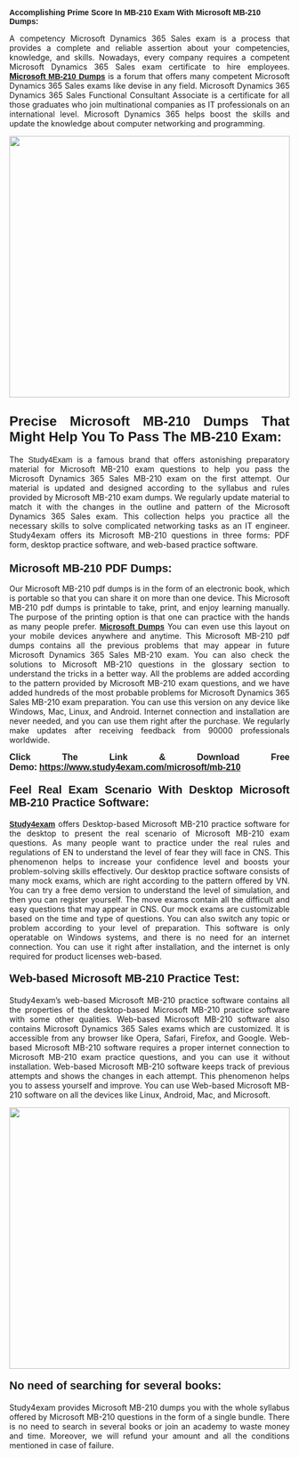 <span style="font-family:Lucida Sans Unicode,Lucida Grande,sans-serif;"><strong>Accomplishing Prime Score In MB-210 Exam With Microsoft MB-210 Dumps:</strong></span></h1>

<p style="text-align: justify;">A competency Microsoft Dynamics 365 Sales exam is a process that provides a complete and reliable assertion about your competencies, knowledge, and skills. Nowadays, every company requires a competent Microsoft Dynamics 365 Sales exam certificate to hire employees.<a href="https://www.study4exam.com/microsoft/mb-210-valid-dumps"><strong> Microsoft <span style="font-family:Verdana,Geneva,sans-serif;">MB-210 Dumps</span></strong></a> is a forum that offers many competent Microsoft Dynamics 365 Sales exams like devise in any field. Microsoft Dynamics 365 Dynamics 365 Sales Functional Consultant Associate is a certificate for all those graduates who join multinational companies as IT professionals on an international level. Microsoft Dynamics 365 helps boost the skills and update the knowledge about computer networking and programming.</p>

<p style="text-align: justify;"><a href="https://www.study4exam.com/microsoft/mb-210"><img alt="" src="https://lh3.googleusercontent.com/pw/AL9nZEVlv7Ske_7_4HBAyUdTuN-7WvZcN6USfD6boPasgRTsSOgYJDiupUICTUV6X1uu6AGge2hWciDKxhKOVo3NFQUTTQUskCQl05KIpPWzKoMrqE_mCRGOXTps-Wcp07HSL0DIbWWBcBIFUI3Ea8n_KHg=w1659-h933-no" style="width: 100%; height: 470px;" /></a></p>

<h2 style="text-align: justify;"><span style="font-family:Lucida Sans Unicode,Lucida Grande,sans-serif;"><strong><span style="font-size:24px;">Precise Microsoft MB-210 Dumps That Might Help You To Pass The MB-210 Exam:</span></strong></span></h2>

<p style="text-align: justify;">The <span style="font-family:Lucida Sans Unicode,Lucida Grande,sans-serif;">Study4Exam</span> is a famous brand that offers astonishing preparatory material for Microsoft MB-210 exam questions to help you pass the Microsoft Dynamics 365 Sales MB-210 exam on the first attempt. Our material is updated and designed according to the syllabus and rules provided by Microsoft MB-210 exam dumps. We regularly update material to match it with the changes in the outline and pattern of the Microsoft Dynamics 365 Sales exam. This collection helps you practice all the necessary skills to solve complicated networking tasks as an IT engineer. Study4exam offers its Microsoft MB-210 questions in three forms: PDF form, desktop practice software, and web-based practice software. </p>

<h3 style="text-align: justify;"><strong><span style="font-size:20px;"><span style="font-family:Lucida Sans Unicode,Lucida Grande,sans-serif;">Microsoft MB-210 PDF Dumps:</span></span></strong></h3>

<p style="text-align: justify;">Our Microsoft MB-210 pdf dumps is in the form of an electronic book, which is portable so that you can share it on more than one device. This Microsoft MB-210 pdf dumps is printable to take, print, and enjoy learning manually. The purpose of the printing option is that one can practice with the hands as many people prefer. <a href="https://www.study4exam.com/microsoft-exams"><span style="font-family:Lucida Sans Unicode,Lucida Grande,sans-serif;"><strong>Microsoft Dumps</strong></span></a> You can even use this layout on your mobile devices anywhere and anytime. This Microsoft MB-210 pdf dumps contains all the previous problems that may appear in future Microsoft Dynamics 365 Sales MB-210 exam. You can also check the solutions to Microsoft MB-210 questions in the glossary section to understand the tricks in a better way. All the problems are added according to the pattern provided by Microsoft MB-210 exam questions, and we have added hundreds of the most probable problems for Microsoft Dynamics 365 Sales MB-210 exam preparation. You can use this version on any device like Windows, Mac, Linux, and Android. Internet connection and installation are never needed, and you can use them right after the purchase. We regularly make updates after receiving feedback from 90000 professionals worldwide.</p>

<p style="text-align: justify;"><span style="font-family:Lucida Sans Unicode,Lucida Grande,sans-serif;"><strong><span style="font-size:16px;">Click The Link & Download Free Demo:</span></strong></span> <strong><span style="font-family:Lucida Sans Unicode,Lucida Grande,sans-serif;"><span style="font-size:16px;"><a href="https://www.study4exam.com/microsoft/mb-210">https://www.study4exam.com/microsoft/mb-210</a></span></span></strong></p>

<h4 style="text-align: justify;"><strong><span style="font-family:Lucida Sans Unicode,Lucida Grande,sans-serif;"><span style="font-size:20px;">Feel Real Exam Scenario With Desktop Microsoft MB-210 Practice Software:</span></span></strong></h4>

<p style="text-align: justify;"><a href="https://www.study4exam.com/"><span style="font-family:Verdana,Geneva,sans-serif;"><strong>Study4exam</strong></span></a> offers Desktop-based Microsoft MB-210 practice software for the desktop to present the real scenario of Microsoft MB-210 exam questions. As many people want to practice under the real rules and regulations of EN to understand the level of fear they will face in CNS. This phenomenon helps to increase your confidence level and boosts your problem-solving skills effectively. Our desktop practice software consists of many mock exams, which are right according to the pattern offered by VN. You can try a free demo version to understand the level of simulation, and then you can register yourself. The move exams contain all the difficult and easy questions that may appear in CNS. Our mock exams are customizable based on the time and type of questions. You can also switch any topic or problem according to your level of preparation. This software is only operatable on Windows systems, and there is no need for an internet connection. You can use it right after installation, and the internet is only required for product licenses web-based. </p>

<h4 style="text-align: justify;"><span style="font-family:Lucida Sans Unicode,Lucida Grande,sans-serif;"><strong><span style="font-size:20px;">Web-based Microsoft MB-210 Practice Test:</span></strong></span></h4>

<p style="text-align: justify;">Study4exam’s web-based Microsoft MB-210 practice software contains all the properties of the desktop-based Microsoft MB-210 practice software with some other qualities. Web-based Microsoft MB-210 software also contains Microsoft Dynamics 365 Sales exams which are customized. It is accessible from any browser like Opera, Safari, Firefox, and Google. Web-based Microsoft MB-210 software requires a proper internet connection to Microsoft MB-210 exam practice questions, and you can use it without installation. Web-based Microsoft MB-210 software keeps track of previous attempts and shows the changes in each attempt. This phenomenon helps you to assess yourself and improve. You can use Web-based Microsoft MB-210 software on all the devices like Linux, Android, Mac, and Microsoft.</p>

<p style="text-align: center;"><a href="https://www.study4exam.com/microsoft/mb-210"><img alt="" src="https://lh3.googleusercontent.com/pw/AL9nZEUUSkRyvc4gudeH81RsLWSZLUIhDbbix90UQ4Nknl42MiPXhE2WvgE6ynXQK8mQ23j1q8BlcR3zkz-sugUKDhmp-cvdF7FN6gsDIAW958mBJ52F35JmoMau5RsT1NIRYA6usGyWQMtl6sjcUF3Hd-w=w1659-h933-no" style="width: 100%; height: 470px;" /></a></p>

<h4 style="text-align: justify;"><span style="font-family:Lucida Sans Unicode,Lucida Grande,sans-serif;"><strong><span style="font-size:20px;">No need of searching for several books:</span></strong></span></h4>

<p style="text-align: justify;">Study4exam provides Microsoft MB-210 dumps you with the whole syllabus offered by Microsoft MB-210 questions in the form of a single bundle. There is no need to search in several books or join an academy to waste money and time. Moreover, we will refund your amount and all the conditions mentioned in case of failure.</p>
